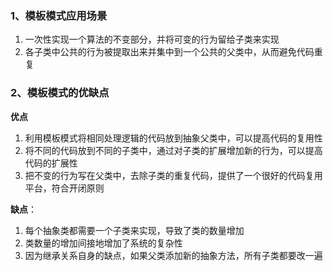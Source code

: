 ### 1、模板模式应用场景

1. 一次性实现一个算法的不变部分，并将可变的行为留给子类来实现
2. 各子类中公共的行为被提取出来并集中到一个公共的父类中，从而避免代码重复

### 2、模板模式的优缺点

**优点**

1. 利用模板模式将相同处理逻辑的代码放到抽象父类中，可以提高代码的复用性
2. 将不同的代码放到不同的子类中，通过对子类的扩展增加新的行为，可以提高代码的扩展性
3. 把不变的行为写在父类中，去除子类的重复代码，提供了一个很好的代码复用平台，符合开闭原则

**缺点**：

1. 每个抽象类都需要一个子类来实现，导致了类的数量增加
2. 类数量的增加间接地增加了系统的复杂性
3. 因为继承关系自身的缺点，如果父类添加新的抽象方法，所有子类都要改一遍